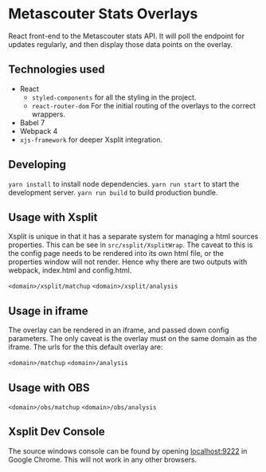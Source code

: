 # Metascouter Stats Overlays

React front-end to the Metascouter stats API. It will poll the endpoint for updates regularly, and then display those data points on the overlay.

## Technologies used

- React
  - `styled-components` for all the styling in the project.
  - `react-router-dom` For the initial routing of the overlays to the correct wrappers.
- Babel 7
- Webpack 4
- `xjs-framework` for deeper Xsplit integration.

## Developing

`yarn install` to install node dependencies.
`yarn run start` to start the development server.
`yarn run build` to build production bundle.


## Usage with Xsplit

Xsplit is unique in that it has a separate system for managing a html sources properties. This can be see in `src/xsplit/XsplitWrap`. The caveat to this is the config page needs to be rendered into its own html file, or the properties window will not render. Hence why there are two outputs with webpack, index.html and config.html.

`<domain>/xsplit/matchup`
`<domain>/xsplit/analysis`

## Usage in iframe

The overlay can be rendered in an iframe, and passed down config parameters. The only caveat is the overlay must on the same domain as the iframe. The urls for the this default overlay are:

`<domain>/matchup`
`<domain>/analysis`

## Usage with OBS 

`<domain>/obs/matchup`
`<domain>/obs/analysis`


## Xsplit Dev Console
The source windows console can be found by opening [localhost:9222](http://localhost:9222/) in Google Chrome. This will not work in any other browsers.
